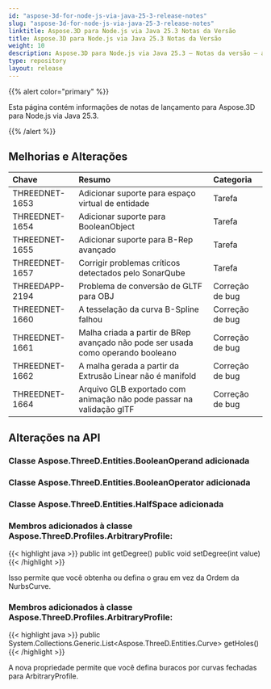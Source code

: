 ```yaml
---
id: "aspose-3d-for-node-js-via-java-25-3-release-notes"
slug: "aspose-3d-for-node-js-via-java-25-3-release-notes"
linktitle: Aspose.3D para Node.js via Java 25.3 Notas da Versão
title: Aspose.3D para Node.js via Java 25.3 Notas da Versão
weight: 10
description: Aspose.3D para Node.js via Java 25.3 – Notas da versão – as últimas atualizações e correções.
type: repository
layout: release
---
```


{{% alert color="primary" %}}

Esta página contém informações de notas de lançamento para Aspose.3D para Node.js via Java 25.3.

{{% /alert %}}
## **Melhorias e Alterações**
|**Chave**|**Resumo**|**Categoria**|
| :- | :- | :- |
| THREEDNET-1653 | Adicionar suporte para espaço virtual de entidade | Tarefa |
| THREEDNET-1654 | Adicionar suporte para BooleanObject | Tarefa |
| THREEDNET-1655 | Adicionar suporte para B-Rep avançado | Tarefa |
| THREEDNET-1657 | Corrigir problemas críticos detectados pelo SonarQube | Tarefa |
| THREEDAPP-2194 | Problema de conversão de GLTF para OBJ | Correção de bug |
| THREEDNET-1660 | A tesselação da curva B-Spline falhou | Correção de bug |
| THREEDNET-1661 | Malha criada a partir de BRep avançado não pode ser usada como operando booleano | Correção de bug |
| THREEDNET-1662 | A malha gerada a partir da Extrusão Linear não é manifold | Correção de bug |
| THREEDNET-1664 | Arquivo GLB exportado com animação não pode passar na validação glTF | Correção de bug |

## Alterações na API ##

### Classe **Aspose.ThreeD.Entities.BooleanOperand** adicionada
### Classe **Aspose.ThreeD.Entities.BooleanOperator** adicionada
### Classe **Aspose.ThreeD.Entities.HalfSpace** adicionada

### Membros adicionados à classe **Aspose.ThreeD.Profiles.ArbitraryProfile**:

{{< highlight java >}}
        public int getDegree()
        public void setDegree(int value)
{{< /highlight >}}

Isso permite que você obtenha ou defina o grau em vez da Ordem da NurbsCurve.


### Membros adicionados à classe **Aspose.ThreeD.Profiles.ArbitraryProfile**:

{{< highlight java >}}
        public System.Collections.Generic.List<Aspose.ThreeD.Entities.Curve> getHoles()
{{< /highlight >}}

A nova propriedade permite que você defina buracos por curvas fechadas para ArbitraryProfile.